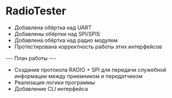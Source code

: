 # RadioTester
 
+ Добавлена обёртка над UART
+ Добавлены обёртки над SPI/SPIS
+ Добавлена обёртка над радио модулем
+ Протестирована корректность работы этих интерфейсов

--- План работы ---

- Создание протокола RADIO + SPI для передачи служебной информации между приемником и передатчиком
- Реализация логики программы
- Добавление CLI интерфейса

